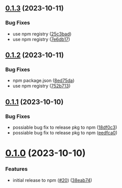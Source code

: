 ## [0.1.3](https://github.com/wajeht/capdb/compare/v0.1.2...v0.1.3) (2023-10-11)


### Bug Fixes

* use npm registry ([25c3bad](https://github.com/wajeht/capdb/commit/25c3badab628210198381e52e1d9630900850bdd))
* use npm registry ([7e6db17](https://github.com/wajeht/capdb/commit/7e6db1701c023a5f072376cd6b688d0b2c425267))

## [0.1.2](https://github.com/wajeht/capdb/compare/v0.1.1...v0.1.2) (2023-10-11)

### Bug Fixes

- npm package.json ([8ed75da](https://github.com/wajeht/capdb/commit/8ed75da10de16aa5b287e1ccfa6c0f61af4add7e))
- use npm registry ([752b713](https://github.com/wajeht/capdb/commit/752b713cbcf53e78466efce1d88d75d1b76fd163))

## [0.1.1](https://github.com/wajeht/capdb/compare/v0.1.0...v0.1.1) (2023-10-10)

### Bug Fixes

- possiable bug fix to release pkg to npm ([18df0c3](https://github.com/wajeht/capdb/commit/18df0c380afd0e05f51881eb0ce9b6bdefff7818))
- possiable bug fix to release pkg to npm ([eedfca0](https://github.com/wajeht/capdb/commit/eedfca0c85341d94511b0f5861f5f323203934db))

# [0.1.0](https://github.com/wajeht/capdb/compare/v0.0.1...v0.1.0) (2023-10-10)

### Features

- initial release to npm ([#20](https://github.com/wajeht/capdb/issues/20)) ([38eab74](https://github.com/wajeht/capdb/commit/38eab74dd904708eee3279419d7d89c24b7a59c8))
